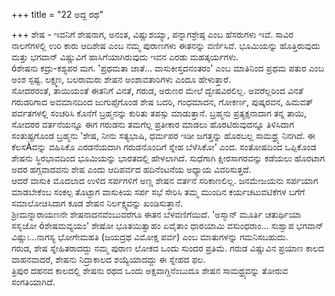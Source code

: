 +++
title = "22 ಅದ್ದ ರಥ"

+++
ಶೇಷ - ಇವನಿಗೆ ಶೇಷನಾಗ, ಅನಂತ, ವಿಷ್ಣುಶಯ್ಯಾ, ಪನ್ನಾಗಶ್ರೇಷ್ಠ ಎಂಬ ಹೆಸರುಗಳು ಇವೆ. ಸಾವಿರ ನಾಲಗೆಗಳಲ್ಲಿ ಉರಿ ಕಾರು ಆದಿಶೇಷ ಎಂಬ ನಮ್ಮ ಪುರಾಣಗಳು ಈತನನ್ನು ವರ್ಣಿಸಿವೆ. ಭೂಮಿಯನ್ನು ಹೊತ್ತಿರುವುದು ಮತ್ತು ಭಗವಾನ್ ವಿಷ್ಣುವಿಗೆ ಹಾಸಿಗೆಯಾಗಿರುವುದು ಇವನ ಎರಡು ಮಹತ್ಕರ್ಯಗಳು.   
óಶೇಷನು ಕದ್ರು-ಕಶ್ಯಪರ ಮಗ. 'ಪ್ರಥಮತಾ ಜಾತೆ... ವಾಸುಕೀಸ್ತದನಂತರಂ' ಎಂಬ ಮಾತಿನಿಂದ ಪ್ರಥಮ ಪತುರ ಎಂಬ ಅಂಶ ಸ್ಪಷ್ಟ. ಲಕ್ಷ್ಮಣ, ಬಲರಾಮರು ಶೇಷನ ಅಂಶಾವತಾರಿಗಳು ಎಂದೂ ಹೇಳುತ್ತಾರೆ.  
ಸೋದರರಂತೆ, ತಾಯಿಯಂತೆ ಈತನಿಗೆ ವಿನತೆ, ಗರುಡ, ಅರುಣರ ಮೇಲೆ ದ್ವೇಷವಿರಲಿಲ್ಲ. ಅವರೆಲ್ಲರಿಂದ ವಿನತೆ ಗರುಡರಿಗಾದ ಅವಮಾನದಿಂದ ಜುಗುಪ್ಸೆಗೊಂಡ ಶೇಷ ಬದರಿ, ಗಂಧಮಾದನ, ಗೋಕರ್ಣ, ಪುಷ್ಕರವನ, ಹಿಮವತ್ ಪರ್ವತಗಳಲ್ಲಿ ಸಂಚರಿಸಿ ಕೊನೆಗೆ ಬ್ರಹ್ಮನನ್ನು ಕುರಿತು ತಪಸ್ಸು ಮಾಡುತ್ತಾನೆ. ಬ್ರಹ್ಮನು ಪ್ರತ್ಯಕ್ಷನಾದಾಗ ತನ್ನ ತಾಯಿ, ಸೋದರರ ವರ್ತನೆಯನ್ನೂ ಈಗ ಗರುಡನು ತಮಗೆಲ್ಲ ಪ್ರತೀಕಾರ ಮಾಡಲು ಹೊರಟಿರುವುದನ್ನೂ ತಿಳಿಸಿದಾಗ ಸಂತುಷ್ಟಗೊಂಡ ಬ್ರಹ್ಮನು 'ಶೇಷ, ನೀನು ಸತ್ಯಭಾಷಿ, ಧರ್ಮಪರ ಇಡೀ ಜಗತ್ತನ್ನು ಹೊರಬಲ್ಲ ಸಾಮಥ್ರ್ಯ ನಿನಗಿದೆ. ಈ ಕೆಲಸÀವನ್ನು ವಹಿಸಿಕೊ ಎರಡನೆಯದಾಗಿ ಗರುಡನೊಂದಿಗೆ ಸ್ನೇಹ ಬೆಳೆಸಿಕೋ' ಎಂದ. ಸಂತೋಷದಿಂದ ಒಪ್ಪಿಕೊಂಡ ಶೇಷನು ಸ್ಥಿರಭಾವದಿಂದ ಭೂಮಿಯನ್ನು ಭಾರತದಲ್ಲಿ ಹೇಳಲಾಗಿದೆ. ಸುಧೆಗಾಗಿ ಕ್ಷೀರಸಾಗರವನ್ನು ಕಡೆಯಲು ಹೊರಟಾಗ ಅದರ ಹಗ್ಗವಾದವನು ಶೇಷ ಎಂದು ಆದಿಪರ್ವದ ಹದಿನೆಂಟನೆಯ ಅಧ್ಯಾಯ ವಿವರಿಸುತ್ತದೆ.  
ಆದರೆ ವಾಸುಕಿ ಮೊದಲಾದ ಉಳಿದ ಸರ್ಪಗಳಿಗೆ ಅಣ್ಣ ಶೇಷನ ವರ್ತನೆ ಸರಿಕಾಣಲಿಲ್ಲ. ಜನಮೇಜಯನು ಸರ್ಪಯಾಗ ಮಾಡಬೇಕೆಂಬ ಸಂಕಲ್ಪ ತೊಟ್ಟಾಗ ವಾಸುಕಿಯ ಸರ್ಪ ಸಭೆ ಸೇರಿಸಿ ತಮ್ಮ ಮುಂದಿನ ಕರ್ಯಚಟುವಟಿಕೆಗಳ ಬಗೆಗೆ ಸಮಾಲೋಚಿಸಿದಾಗ ಕೂಡ ಶೇಷನ ನಿರ್ಲಕ್ಷ್ಯವನ್ನು ಖಂಡಿಸುತ್ತಾನೆ.  
ಶ್ರೀಮನ್ನಾರಾಯಣನೇ ಶೇಷನಾದನವೆಂಬುವರೆಗೂ ಈತನ ಬೆಳವಣಿಗೆಯಿದೆ. 'ಅಸ್ಮಾನ್ ಮೂರ್ತಿ ಚತುರ್ಥಿಯಾ ಸಸೃಜೋ óಶೇಷಮವ್ಯಯಂ' ಶೇಷೋ ಭೂತಯಿತ್ವಾಹಂ ಏವೈತಾಂ ಧಾರಯಾಮಿ ವಸುಂಧರಾಂ... ಸುಶ್ವಾಪ ಭಗವಾನ್ ವಿಷ್ಣುಃ...ನಾಗಸ್ಯ ಭೋಗೇಮಹತಿ (ಜಯದ್ರಥ ವಿಮೋಕ್ಷ ಪರ್ವ) ಎಂಬ ಮಾತುಗಳನ್ನು ಗಮನಿಸಬಹುದು.  
ಗರುಡ, ಶೇಷ ಸ್ನೇಹಿತರಾದದ್ದು ನಮ್ಮ ಪುರಾಣ ಲೋಕದ ಒಂದು ಸುಂದರ ಪ್ರತಿಮೆ. ಗರುಡ ವಿಷ್ಣುವಿನ ಪ್ರಯಾಣ ಕಾಲದ ವಾಹನವಾದರೆ, ಶೇಷನು ನಿದ್ರಾಕಾಲದ ಶಯ್ಯೆಯಾದದ್ದು ಈ ಸ್ನೇಹದ ಫಲ.  
ತ್ರಿಪುರ ದಹನದ ಕಾಲದಲ್ಲಿ ಶೇಷನು ರಥದ ಒಂದು ಅಕ್ಷವಾಗ್ದಿನೆಂಬುದೂ ಶೇಷನ ಸಾಮಥ್ರ್ಯವನ್ನು ತೋರುವ ಸಂಗತಿಯಾಗಿದೆ.